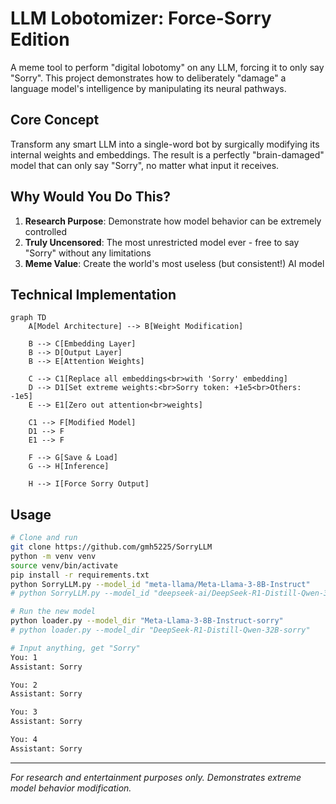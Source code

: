 # LLM Lobotomizer: Force-Sorry Edition

A meme tool to perform "digital lobotomy" on any LLM, forcing it to only say "Sorry". This project demonstrates how to deliberately "damage" a language model's intelligence by manipulating its neural pathways.

## Core Concept

Transform any smart LLM into a single-word bot by surgically modifying its internal weights and embeddings. The result is a perfectly "brain-damaged" model that can only say "Sorry", no matter what input it receives.

## Why Would You Do This?

1. **Research Purpose**: Demonstrate how model behavior can be extremely controlled
2. **Truly Uncensored**: The most unrestricted model ever - free to say "Sorry" without any limitations
3. **Meme Value**: Create the world's most useless (but consistent!) AI model

## Technical Implementation

```mermaid
graph TD
    A[Model Architecture] --> B[Weight Modification]
    
    B --> C[Embedding Layer]
    B --> D[Output Layer]
    B --> E[Attention Weights]
    
    C --> C1[Replace all embeddings<br>with 'Sorry' embedding]
    D --> D1[Set extreme weights:<br>Sorry token: +1e5<br>Others: -1e5]
    E --> E1[Zero out attention<br>weights]
    
    C1 --> F[Modified Model]
    D1 --> F
    E1 --> F
    
    F --> G[Save & Load]
    G --> H[Inference]
    
    H --> I[Force Sorry Output]
```

## Usage

```bash
# Clone and run
git clone https://github.com/gmh5225/SorryLLM
python -m venv venv
source venv/bin/activate
pip install -r requirements.txt
python SorryLLM.py --model_id "meta-llama/Meta-Llama-3-8B-Instruct"
# python SorryLLM.py --model_id "deepseek-ai/DeepSeek-R1-Distill-Qwen-32B"

# Run the new model
python loader.py --model_dir "Meta-Llama-3-8B-Instruct-sorry"
# python loader.py --model_dir "DeepSeek-R1-Distill-Qwen-32B-sorry"

# Input anything, get "Sorry"
You: 1
Assistant: Sorry

You: 2
Assistant: Sorry

You: 3
Assistant: Sorry

You: 4
Assistant: Sorry
```
---
*For research and entertainment purposes only. Demonstrates extreme model behavior modification.* 
